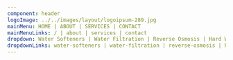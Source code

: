 ```yaml
---
component: header
logoImage: ../../images/layout/logoipsum-289.jpg
mainMenu: HOME | ABOUT | SERVICES | CONTACT
mainMenuLinks: / | about | services | contact
dropdown: Water Softeners | Water Filtration | Reverse Osmosis | Hard Water Filters | Water Testing | Alkaline Water | House Water Filters | Well Water Systems 
dropdownLinks: water-softeners | water-filtration | reverse-osmosis | hard-water-filters | water-testing | alkaline-water | hard-water-filters | well-water-systems 
---
```


                

